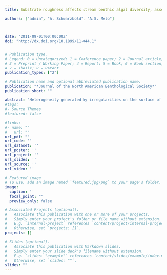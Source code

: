 ```yaml
---
title: Substrate roughness affects stream benthic algal diversity, assemblage composition, and nestedness 

authors: ["admin", "A. Schwarzbold", "A.S. Melo"]



date: "2011-09-01T00:00:00Z"
doi: "http://dx.doi.org/10.1899/11-044.1"


# Publication type.
# Legend: 0 = Uncategorized; 1 = Conference paper; 2 = Journal article;
# 3 = Preprint / Working Paper; 4 = Report; 5 = Book; 6 = Book section;
# 7 = Thesis; 8 = Patent
publication_types: ["2"]

# Publication name and optional abbreviated publication name.
publication: "*Journal of the North American Benthological Society*"
publication_short: ""

abstract: "Heterogeneity generated by irregularities on the surface of streambed substrates is an important determinant of local species diversity of algae. However, few investigators have examined the effects of substrate roughness on the composition of algal growth forms and on patterns of species distribution. We examined the influence of substrate roughness on stream benthic algal assemblages through a field experiment with 2 treatments (smooth and rough artificial substrates for algal colonization). We assessed whether species richness, density, and assemblage composition of benthic algae (all taxa and those in 5 growth-form groups) differed between treatments and whether differences in species composition between substrates were the result of species turnover or nestedness. We also used a data subsampling procedure to investigate the effect of differences in species richness between treatments. Total species richness was higher on rough than on smooth substrates, but density did not differ between treatments. Species richness, density, and composition of the adnate/prostrate growth form did not differ between treatments. The erect/stalked growth form had higher species richness on rough substrates, but did not differ in density between treatments. All other growth forms (filamentous, motile, and metaphyton) had higher species richness and density on rough substrates and differed in species composition between substrates. The results of the subsampling analysis indicated that assemblage composition was affected by differences in species richness and by changes in species composition (i.e., turnover). Species distribution had a nested pattern, in which the assemblages on smooth substrates were a subgroup of the species occurring on rough substrates. We suggest that the differences in assemblage composition between smooth and rough substrates resulted from variability in species’ capabilities to colonize substrates with or without crevices. This variability resulted in both nestedness and turnover."
#tags:
#- Source Themes
#featured: false

#links:
#- name: ""
#   url: ""
url_pdf: ""
url_code: ''
url_dataset: ''
url_poster: ''
url_project: ''
url_slides: ''
url_source: ''
url_video: ''

# Featured image
# To use, add an image named `featured.jpg/png` to your page's folder. 
image:
  caption: ''
  focal_point: ""
  preview_only: false

# Associated Projects (optional).
#   Associate this publication with one or more of your projects.
#   Simply enter your project's folder or file name without extension.
#   E.g. `internal-project` references `content/project/internal-project/index.md`.
#   Otherwise, set `projects: []`.
projects: []

# Slides (optional).
#   Associate this publication with Markdown slides.
#   Simply enter your slide deck's filename without extension.
#   E.g. `slides: "example"` references `content/slides/example/index.md`.
#   Otherwise, set `slides: ""`.
slides: ""
---
```

